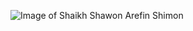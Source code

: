 ![Image of Shaikh Shawon Arefin Shimon](http://ece.northsouth.edu/wp-content/uploads/2018/06/Shimon.jpg)
